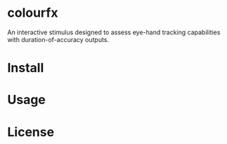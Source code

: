 # colourfx
An interactive stimulus designed to assess eye-hand tracking capabilities with duration-of-accuracy outputs.
# Install
# Usage
# License
